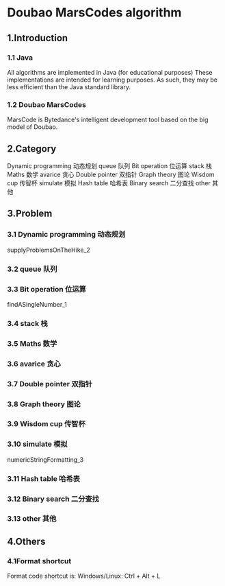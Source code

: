 # Doubao MarsCodes algorithm

## 1.Introduction
### 1.1 Java
All algorithms are implemented in Java (for educational purposes) These implementations are intended for learning purposes. As such, they may be less efficient than the Java standard library.

### 1.2 Doubao MarsCodes
MarsCode is Bytedance's intelligent development tool based on the big model of Doubao.

## 2.Category
Dynamic programming 动态规划
queue 队列
Bit operation 位运算
stack 栈
Maths 数学
avarice 贪心
Double pointer 双指针
Graph theory 图论
Wisdom cup 传智杯
simulate 模拟
Hash table 哈希表
Binary search 二分查找
other 其他

## 3.Problem
### 3.1 Dynamic programming 动态规划
supplyProblemsOnTheHike_2



### 3.2 queue 队列



### 3.3 Bit operation 位运算
findASingleNumber_1

### 3.4 stack 栈


### 3.5 Maths 数学


### 3.6 avarice 贪心


### 3.7 Double pointer 双指针


### 3.8 Graph theory 图论


### 3.9 Wisdom cup 传智杯


### 3.10 simulate 模拟
numericStringFormatting_3

### 3.11 Hash table 哈希表


### 3.12 Binary search 二分查找


### 3.13 other 其他





## 4.Others
### 4.1Format shortcut
Format code shortcut is: Windows/Linux: Ctrl + Alt + L












